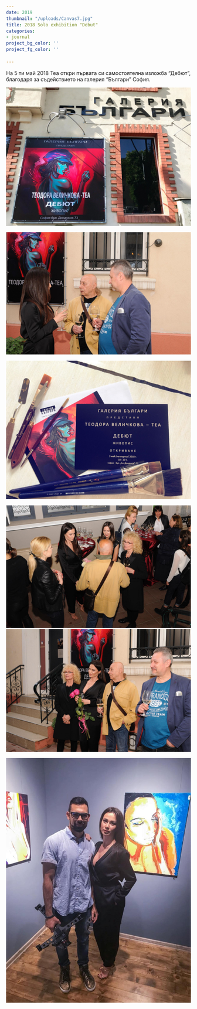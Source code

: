 ```yaml
---
date: 2019
thumbnail: "/uploads/Canvas7.jpg"
title: 2018 Solo exhibition "Debut"
categories:
- journal
project_bg_color: ''
project_fg_color: ''

---
```

На 5 ти май 2018 Теа откри първата си самостоятелна изложба “Дебют”, благодаря за съдействието на галерия “Българи” София.

![](/uploads/66452824_464130177705878_7717333572599676928_n.jpg)

![](/uploads/66503131_2241315166181951_6157272378335297536_n.jpg)

![](/uploads/66450123_713340859099882_5197082123772624896_n.jpg)

![](/uploads/66279317_688560008232128_5230057061605179392_n.jpg)![](/uploads/66272893_494881707986549_8123692196684627968_n.jpg)

![](/uploads/66417591_340973933507203_278690978909388800_n.jpg)